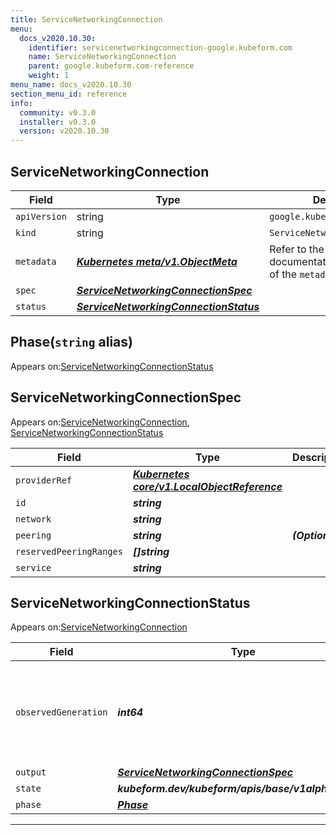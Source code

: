 ```yaml
---
title: ServiceNetworkingConnection
menu:
  docs_v2020.10.30:
    identifier: servicenetworkingconnection-google.kubeform.com
    name: ServiceNetworkingConnection
    parent: google.kubeform.com-reference
    weight: 1
menu_name: docs_v2020.10.30
section_menu_id: reference
info:
  community: v0.3.0
  installer: v0.3.0
  version: v2020.10.30
---
```


## ServiceNetworkingConnection
| Field | Type | Description |
| ------ | ----- | ----------- |
| `apiVersion` | string | `google.kubeform.com/v1alpha1` |
|    `kind` | string | `ServiceNetworkingConnection` |
| `metadata` | ***[Kubernetes meta/v1.ObjectMeta](https://v1-18.docs.kubernetes.io/docs/reference/generated/kubernetes-api/v1.18/#objectmeta-v1-meta)***|Refer to the Kubernetes API documentation for the fields of the `metadata` field.|
| `spec` | ***[ServiceNetworkingConnectionSpec](#servicenetworkingconnectionspec)***||
| `status` | ***[ServiceNetworkingConnectionStatus](#servicenetworkingconnectionstatus)***||
## Phase(`string` alias)

Appears on:[ServiceNetworkingConnectionStatus](#servicenetworkingconnectionstatus)

## ServiceNetworkingConnectionSpec

Appears on:[ServiceNetworkingConnection](#servicenetworkingconnection), [ServiceNetworkingConnectionStatus](#servicenetworkingconnectionstatus)

| Field | Type | Description |
| ------ | ----- | ----------- |
| `providerRef` | ***[Kubernetes core/v1.LocalObjectReference](https://v1-18.docs.kubernetes.io/docs/reference/generated/kubernetes-api/v1.18/#localobjectreference-v1-core)***||
| `id` | ***string***||
| `network` | ***string***||
| `peering` | ***string***| ***(Optional)*** |
| `reservedPeeringRanges` | ***[]string***||
| `service` | ***string***||
## ServiceNetworkingConnectionStatus

Appears on:[ServiceNetworkingConnection](#servicenetworkingconnection)

| Field | Type | Description |
| ------ | ----- | ----------- |
| `observedGeneration` | ***int64***| ***(Optional)*** Resource generation, which is updated on mutation by the API Server.|
| `output` | ***[ServiceNetworkingConnectionSpec](#servicenetworkingconnectionspec)***| ***(Optional)*** |
| `state` | ***kubeform.dev/kubeform/apis/base/v1alpha1.State***| ***(Optional)*** |
| `phase` | ***[Phase](#phase)***| ***(Optional)*** |
---
